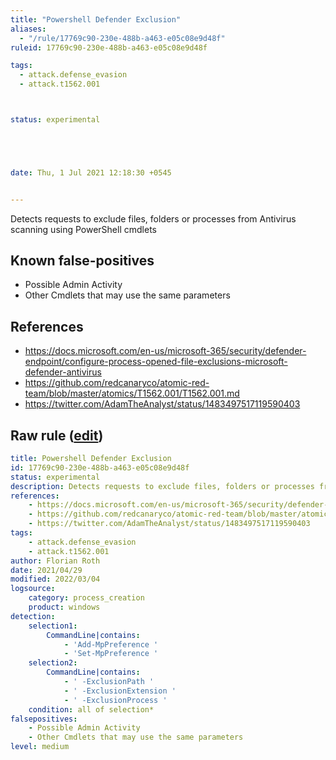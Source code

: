 ```yaml
---
title: "Powershell Defender Exclusion"
aliases:
  - "/rule/17769c90-230e-488b-a463-e05c08e9d48f"
ruleid: 17769c90-230e-488b-a463-e05c08e9d48f

tags:
  - attack.defense_evasion
  - attack.t1562.001



status: experimental





date: Thu, 1 Jul 2021 12:18:30 +0545


---
```


Detects requests to exclude files, folders or processes from Antivirus scanning using PowerShell cmdlets

<!--more-->


## Known false-positives

* Possible Admin Activity
* Other Cmdlets that may use the same parameters



## References

* https://docs.microsoft.com/en-us/microsoft-365/security/defender-endpoint/configure-process-opened-file-exclusions-microsoft-defender-antivirus
* https://github.com/redcanaryco/atomic-red-team/blob/master/atomics/T1562.001/T1562.001.md
* https://twitter.com/AdamTheAnalyst/status/1483497517119590403


## Raw rule ([edit](https://github.com/SigmaHQ/sigma/edit/master/rules/windows/process_creation/proc_creation_win_powershell_defender_exclusion.yml))
```yaml
title: Powershell Defender Exclusion
id: 17769c90-230e-488b-a463-e05c08e9d48f
status: experimental
description: Detects requests to exclude files, folders or processes from Antivirus scanning using PowerShell cmdlets
references:
    - https://docs.microsoft.com/en-us/microsoft-365/security/defender-endpoint/configure-process-opened-file-exclusions-microsoft-defender-antivirus
    - https://github.com/redcanaryco/atomic-red-team/blob/master/atomics/T1562.001/T1562.001.md
    - https://twitter.com/AdamTheAnalyst/status/1483497517119590403
tags:
    - attack.defense_evasion
    - attack.t1562.001
author: Florian Roth
date: 2021/04/29
modified: 2022/03/04
logsource:
    category: process_creation
    product: windows
detection:
    selection1:
        CommandLine|contains: 
            - 'Add-MpPreference '
            - 'Set-MpPreference '
    selection2:
        CommandLine|contains:
            - ' -ExclusionPath '
            - ' -ExclusionExtension '
            - ' -ExclusionProcess '
    condition: all of selection*
falsepositives:
    - Possible Admin Activity
    - Other Cmdlets that may use the same parameters
level: medium

```
